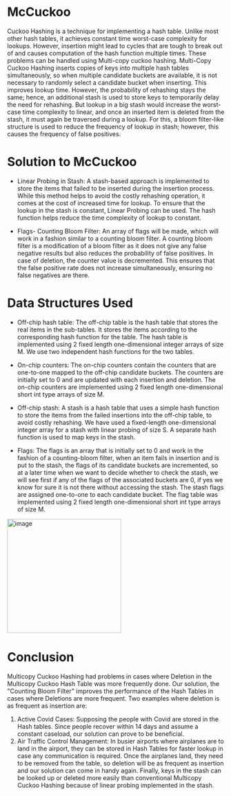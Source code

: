 # McCuckoo

Cuckoo Hashing is a technique for implementing a hash table. Unlike most other hash tables, it achieves constant time worst-case complexity for lookups. However, insertion might lead to cycles that are tough to break out of and causes computation of the hash function multiple times. These problems can be handled using Multi-copy cuckoo hashing. 
Multi-Copy Cuckoo Hashing inserts copies of keys into multiple hash tables simultaneously, so when multiple candidate buckets are available, it is not necessary to randomly select a candidate bucket when inserting. This improves lookup time. However, the probability of rehashing stays the same; hence, an additional stash is used to store keys to temporarily delay the need for rehashing. But lookup in a big stash would increase the worst-case time complexity to linear,  and once an inserted item is deleted from the stash, it must again be traversed during a lookup. For this, a bloom filter-like structure is used to reduce the frequency of lookup in stash; however, this causes the frequency of false positives.

# Solution to McCuckoo

* Linear Probing in Stash:
A stash-based approach is implemented to store the items that failed to be inserted during the insertion process. While this method helps to avoid the costly rehashing operation, it comes at the cost of increased time for lookup.
To ensure that the lookup in the stash is constant, Linear Probing can be used. The hash function helps reduce the time complexity of lookup to constant.

* Flags- Counting Bloom Filter:
An array of flags will be made, which will work in a fashion similar to a counting bloom filter. A counting bloom filter is a modification of a bloom filter as it does not give any false negative results but also reduces the probability of false positives. In case of deletion, the counter value is decremented. This ensures that the false positive rate does not increase simultaneously, ensuring no false negatives are there.  

# Data Structures Used

* Off-chip hash table: The off-chip table is the hash table that stores the real items in the sub-tables. It stores the items according to the corresponding hash function for the table. The hash table is implemented using 2 fixed length one-dimensional integer arrays of size M. We use two independent hash functions for the two tables.

* On-chip counters: The on-chip counters contain the counters that are one-to-one mapped to the off-chip candidate buckets. The counters are initially set to 0 and are updated with each insertion and deletion. The on-chip counters are implemented using  2 fixed length one-dimensional short int type arrays of size M.

* Off-chip stash: A stash is a hash table that uses a simple hash function to store the items from the failed insertions into the off-chip table, to avoid costly rehashing. We have used a fixed-length one-dimensional integer array for a stash with linear probing of size S. A separate hash function is used to map keys in the stash. 

* Flags: The flags is an array that is initially set to 0 and work in the fashion of a counting-bloom filter, when an item fails in insertion and is put to the stash, the flags of its candidate buckets are incremented, so at a later time when we want to decide whether to check the stash, we will see first if any of the flags of the associated buckets are 0, if yes we know for sure it is not there without accessing the stash. The stash flags are assigned one-to-one to each candidate bucket. The flag table was implemented using 2 fixed length one-dimensional short int type arrays of size M.

<img width="264" alt="image" src="https://user-images.githubusercontent.com/118632573/229333610-7ec48402-0c18-4011-971f-6caf696f0304.png">

# Conclusion

Multicopy Cuckoo Hashing had problems in cases where Deletion in the Multicopy Cuckoo Hash Table was more frequently done. Our solution, the 
"Counting Bloom Filter" improves the performance of the Hash Tables in cases where Deletions are more frequent. Two examples where deletion is as frequent as insertion are:
1)	Active Covid Cases: Supposing the people with Covid are stored in the Hash tables. Since people recover within 14 days and assume a constant caseload, our solution can prove to be beneficial.
2)	Air Traffic Control Management: In busier airports where airplanes are to land in the airport, they can be stored in Hash Tables for faster lookup in case any communication is required. Once the airplanes land, they need to be removed from the table, so deletion will be as frequent as insertion and our solution can come in handy again. Finally, keys in the stash can be looked up or deleted more easily than conventional Multicopy Cuckoo Hashing because of linear probing implemented in the stash.





